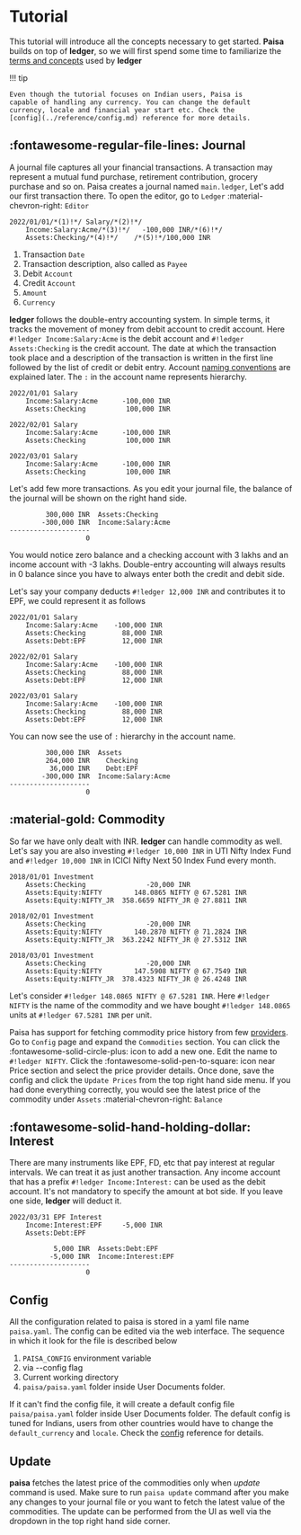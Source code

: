 # Tutorial

This tutorial will introduce all the concepts necessary to get
started. **Paisa** builds on top of **ledger**, so we will first spend
some time to familiarize the [terms and concepts](https://github.com/ledger/ledger/blob/master/doc/GLOSSARY.md) used by **ledger**

!!! tip

    Even though the tutorial focuses on Indian users, Paisa is
    capable of handling any currency. You can change the default
    currency, locale and financial year start etc. Check the
    [config](../reference/config.md) reference for more details.


## :fontawesome-regular-file-lines: Journal

A journal file captures all your financial transactions. A transaction
may represent a mutual fund purchase, retirement contribution, grocery
purchase and so on. Paisa creates a journal named `main.ledger`, Let's
add our first transaction there. To open the editor, go to `Ledger`
:material-chevron-right: `Editor`

```ledger
2022/01/01/*(1)!*/ Salary/*(2)!*/
    Income:Salary:Acme/*(3)!*/   -100,000 INR/*(6)!*/
    Assets:Checking/*(4)!*/    /*(5)!*/100,000 INR
```

1. Transaction `Date`
2. Transaction description, also called as `Payee`
3. Debit `Account`
4. Credit `Account`
5. `Amount`
6. `Currency`

**ledger** follows the double-entry accounting system. In simple terms, it
tracks the movement of money from debit account to credit
account. Here `#!ledger Income:Salary:Acme` is the debit account and
`#!ledger Assets:Checking` is the credit account. The date at which the
transaction took place and a description of the transaction is written
in the first line followed by the list of credit or debit
entry. Account [naming conventions](../reference/accounts.md) are explained later. The `:` in the account name
represents hierarchy.

```ledger
2022/01/01 Salary
    Income:Salary:Acme      -100,000 INR
    Assets:Checking          100,000 INR

2022/02/01 Salary
    Income:Salary:Acme      -100,000 INR
    Assets:Checking          100,000 INR

2022/03/01 Salary
    Income:Salary:Acme      -100,000 INR
    Assets:Checking          100,000 INR
```

Let's add few more transactions. As you edit your journal file, the
balance of the journal will be shown on the right hand side.

```
         300,000 INR  Assets:Checking
        -300,000 INR  Income:Salary:Acme
--------------------
                   0
```

You would notice zero balance and a checking account with 3 lakhs and
an income account with -3 lakhs. Double-entry accounting will always
results in 0 balance since you have to always enter both the credit
and debit side.


Let's say your company deducts `#!ledger 12,000 INR` and contributes it to EPF,
we could represent it as follows

```ledger
2022/01/01 Salary
    Income:Salary:Acme    -100,000 INR
    Assets:Checking         88,000 INR
    Assets:Debt:EPF         12,000 INR

2022/02/01 Salary
    Income:Salary:Acme    -100,000 INR
    Assets:Checking         88,000 INR
    Assets:Debt:EPF         12,000 INR

2022/03/01 Salary
    Income:Salary:Acme    -100,000 INR
    Assets:Checking         88,000 INR
    Assets:Debt:EPF         12,000 INR
```

You can now see the use of `:` hierarchy in the account name.

```
         300,000 INR  Assets
         264,000 INR    Checking
          36,000 INR    Debt:EPF
        -300,000 INR  Income:Salary:Acme
--------------------
                   0
```

## :material-gold: Commodity

So far we have only dealt with INR. **ledger** can handle commodity as
well. Let's say you are also investing `#!ledger 10,000 INR` in UTI Nifty Index
Fund and `#!ledger 10,000 INR` in ICICI Nifty Next 50 Index Fund every
month.

```ledger
2018/01/01 Investment
    Assets:Checking               -20,000 INR
    Assets:Equity:NIFTY        148.0865 NIFTY @ 67.5281 INR
    Assets:Equity:NIFTY_JR  358.6659 NIFTY_JR @ 27.8811 INR

2018/02/01 Investment
    Assets:Checking               -20,000 INR
    Assets:Equity:NIFTY        140.2870 NIFTY @ 71.2824 INR
    Assets:Equity:NIFTY_JR  363.2242 NIFTY_JR @ 27.5312 INR

2018/03/01 Investment
    Assets:Checking               -20,000 INR
    Assets:Equity:NIFTY        147.5908 NIFTY @ 67.7549 INR
    Assets:Equity:NIFTY_JR  378.4323 NIFTY_JR @ 26.4248 INR
```

Let's consider `#!ledger 148.0865 NIFTY @ 67.5281 INR`. Here `#!ledger
NIFTY` is the name of the commodity and we have bought `#!ledger
148.0865` units at `#!ledger 67.5281 INR` per unit.

Paisa has support for fetching commodity price history from few
[providers](../reference/commodities.md). Go to `Config` page and expand the `Commodities`
section. You can click the :fontawesome-solid-circle-plus: icon to
add a new one. Edit the name to `#!ledger NIFTY`. Click the
:fontawesome-solid-pen-to-square: icon near Price section and select
the price provider details. Once done, save the config and click the
`Update Prices` from the top right hand side menu. If you had done
everything correctly, you would see the latest price of the commodity
under `Assets` :material-chevron-right: `Balance`

## :fontawesome-solid-hand-holding-dollar: Interest

There are many instruments like EPF, FD, etc that pay interest at
regular intervals. We can treat it as just another transaction. Any
income account that has a prefix `#!ledger Income:Interest:` can be
used as the debit account. It's not mandatory to specify the amount at
bot side. If you leave one side, **ledger** will deduct it.

```ledger
2022/03/31 EPF Interest
    Income:Interest:EPF     -5,000 INR
    Assets:Debt:EPF
```

```
           5,000 INR  Assets:Debt:EPF
          -5,000 INR  Income:Interest:EPF
--------------------
                   0
```

## Config

All the configuration related to paisa is stored in a yaml file name
`paisa.yaml`. The config can be edited via the web interface. The
sequence in which it look for the file is described below

1. `PAISA_CONFIG` environment variable
1. via --config flag
1. Current working directory
1. `paisa/paisa.yaml` folder inside User Documents folder.

If it can't find the config file, it will create a default config file
`paisa/paisa.yaml` folder inside User Documents folder. The default
config is tuned for Indians, users from other countries would have to
change the `default_currency` and `locale`. Check the [config](../reference/config.md)
reference for details.

## Update

**paisa** fetches the latest price of the commodities only when
*update* command is used. Make sure to run `paisa update` command
after you make any changes to your journal file or you want to fetch
the latest value of the commodities. The update can be performed from
the UI as well via the dropdown in the top right hand side corner.
